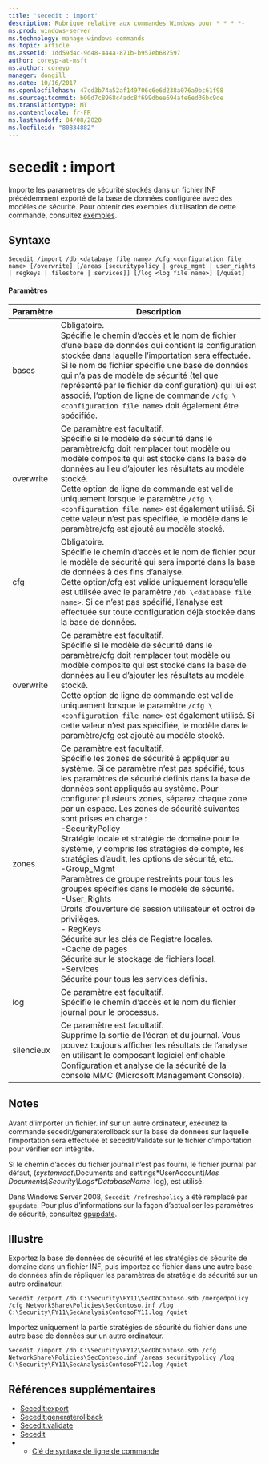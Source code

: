 ```yaml
---
title: 'secedit : import'
description: Rubrique relative aux commandes Windows pour * * * *-
ms.prod: windows-server
ms.technology: manage-windows-commands
ms.topic: article
ms.assetid: 1dd59d4c-9d48-444a-871b-b957eb682597
author: coreyp-at-msft
ms.author: coreyp
manager: dongill
ms.date: 10/16/2017
ms.openlocfilehash: 47cd3b74a52af149706c6e6d238a076a9bc61f98
ms.sourcegitcommit: b00d7c8968c4adc8f699dbee694afe6ed36bc9de
ms.translationtype: MT
ms.contentlocale: fr-FR
ms.lasthandoff: 04/08/2020
ms.locfileid: "80834882"
---
```

# <a name="seceditimport"></a>secedit : import



Importe les paramètres de sécurité stockés dans un fichier INF précédemment exporté de la base de données configurée avec des modèles de sécurité. Pour obtenir des exemples d’utilisation de cette commande, consultez [exemples](#BKMK_Examples).

## <a name="syntax"></a>Syntaxe

```
Secedit /import /db <database file name> /cfg <configuration file name> [/overwrite] [/areas [securitypolicy | group_mgmt | user_rights | regkeys | filestore | services]] [/log <log file name>] [/quiet]
```

#### <a name="parameters"></a>Paramètres

|Paramètre|Description|
|---------|-----------|
|bases|Obligatoire.</br>Spécifie le chemin d’accès et le nom de fichier d’une base de données qui contient la configuration stockée dans laquelle l’importation sera effectuée.</br>Si le nom de fichier spécifie une base de données qui n’a pas de modèle de sécurité (tel que représenté par le fichier de configuration) qui lui est associé, l’option de ligne de commande `/cfg \<configuration file name>` doit également être spécifiée.|
|overwrite|Ce paramètre est facultatif.</br>Spécifie si le modèle de sécurité dans le paramètre/cfg doit remplacer tout modèle ou modèle composite qui est stocké dans la base de données au lieu d’ajouter les résultats au modèle stocké.</br>Cette option de ligne de commande est valide uniquement lorsque le paramètre `/cfg \<configuration file name>` est également utilisé. Si cette valeur n’est pas spécifiée, le modèle dans le paramètre/cfg est ajouté au modèle stocké.|
|cfg|Obligatoire.</br>Spécifie le chemin d’accès et le nom de fichier pour le modèle de sécurité qui sera importé dans la base de données à des fins d’analyse.</br>Cette option/cfg est valide uniquement lorsqu’elle est utilisée avec le paramètre `/db \<database file name>`. Si ce n’est pas spécifié, l’analyse est effectuée sur toute configuration déjà stockée dans la base de données.|
|overwrite|Ce paramètre est facultatif.</br>Spécifie si le modèle de sécurité dans le paramètre/cfg doit remplacer tout modèle ou modèle composite qui est stocké dans la base de données au lieu d’ajouter les résultats au modèle stocké.</br>Cette option de ligne de commande est valide uniquement lorsque le paramètre `/cfg \<configuration file name>` est également utilisé. Si cette valeur n’est pas spécifiée, le modèle dans le paramètre/cfg est ajouté au modèle stocké.|
|zones|Ce paramètre est facultatif.</br>Spécifie les zones de sécurité à appliquer au système. Si ce paramètre n’est pas spécifié, tous les paramètres de sécurité définis dans la base de données sont appliqués au système. Pour configurer plusieurs zones, séparez chaque zone par un espace. Les zones de sécurité suivantes sont prises en charge :</br>-SecurityPolicy</br>    Stratégie locale et stratégie de domaine pour le système, y compris les stratégies de compte, les stratégies d’audit, les options de sécurité, etc.</br>-Group_Mgmt</br>    Paramètres de groupe restreints pour tous les groupes spécifiés dans le modèle de sécurité.</br>-User_Rights</br>    Droits d’ouverture de session utilisateur et octroi de privilèges.</br>- RegKeys</br>    Sécurité sur les clés de Registre locales.</br>-Cache de pages</br>    Sécurité sur le stockage de fichiers local.</br>-Services</br>    Sécurité pour tous les services définis.|
|log|Ce paramètre est facultatif.</br>Spécifie le chemin d’accès et le nom du fichier journal pour le processus.|
|silencieux|Ce paramètre est facultatif.</br>Supprime la sortie de l’écran et du journal. Vous pouvez toujours afficher les résultats de l’analyse en utilisant le composant logiciel enfichable Configuration et analyse de la sécurité de la console MMC (Microsoft Management Console).|

## <a name="remarks"></a>Notes

Avant d’importer un fichier. inf sur un autre ordinateur, exécutez la commande secedit/generaterollback sur la base de données sur laquelle l’importation sera effectuée et secedit/Validate sur le fichier d’importation pour vérifier son intégrité.

Si le chemin d’accès du fichier journal n’est pas fourni, le fichier journal par défaut, (*systemroot*\Documents and settings\*UserAccount<em>\Mes Documents\Security\Logs\*DatabaseName</em>. log), est utilisé.

Dans Windows Server 2008, `Secedit /refreshpolicy` a été remplacé par `gpupdate`. Pour plus d’informations sur la façon d’actualiser les paramètres de sécurité, consultez [gpupdate](gpupdate.md).

## <a name="examples"></a><a name=BKMK_Examples></a>Illustre

Exportez la base de données de sécurité et les stratégies de sécurité de domaine dans un fichier INF, puis importez ce fichier dans une autre base de données afin de répliquer les paramètres de stratégie de sécurité sur un autre ordinateur.
```
Secedit /export /db C:\Security\FY11\SecDbContoso.sdb /mergedpolicy /cfg NetworkShare\Policies\SecContoso.inf /log C:\Security\FY11\SecAnalysisContosoFY11.log /quiet
```
Importez uniquement la partie stratégies de sécurité du fichier dans une autre base de données sur un autre ordinateur.
```
Secedit /import /db C:\Security\FY12\SecDbContoso.sdb /cfg NetworkShare\Policies\SecContoso.inf /areas securitypolicy /log C:\Security\FY11\SecAnalysisContosoFY12.log /quiet
```

## <a name="additional-references"></a>Références supplémentaires

-   [Secedit:export](secedit-export.md)
-   [Secedit:generaterollback](secedit-generaterollback.md)
-   [Secedit:validate](secedit-validate.md)
-   [Secedit](secedit.md)
-   - [Clé de syntaxe de ligne de commande](command-line-syntax-key.md)